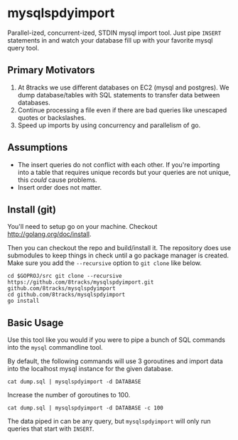 # mysqlspdyimport

Parallel-ized, concurrent-ized, STDIN mysql import tool. Just pipe `INSERT`
statements in and watch your database fill up with your favorite mysql query
tool.

## Primary Motivators

1. At 8tracks we use different databases on EC2 (mysql and postgres). We dump
   database/tables with SQL statements to transfer data between databases.
2. Continue processing a file even if there are bad queries like unescaped
   quotes or backslashes.
3. Speed up imports by using concurrency and parallelism of go.


## Assumptions

* The insert queries do not conflict with each other. If you're importing into
  a table that requires unique records but your queries are not unique, this
  *could* cause problems.
* Insert order does not matter.


## Install (git)

You'll need to setup go on your machine. Checkout
http://golang.org/doc/install.

Then you can checkout the repo and build/install it. The repository does use
submodules to keep things in check until a go package manager is created. Make
sure you add the `--recursive` option to `git clone` like below.

	cd $GOPROJ/src git clone --recursive https://github.com/8tracks/mysqlspdyimport.git github.com/8tracks/mysqlspdyimport
	cd github.com/8tracks/mysqlspdyimport
	go install



## Basic Usage

Use this tool like you would if you were to pipe a bunch of SQL commands into
the `mysql` commandline tool.

 By default, the following commands will use 3 goroutines and import data into
 the localhost mysql instance for the given database.

	cat dump.sql | mysqlspdyimport -d DATABASE

Increase the number of goroutines to 100.

	cat dump.sql | mysqlspdyimport -d DATABASE -c 100

The data piped in can be any query, but `mysqlspdyimport` will only run queries
that start with `INSERT`.


